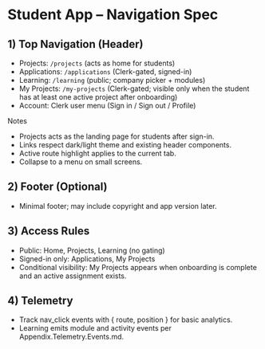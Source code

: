 # Student App – Navigation Spec

## 1) Top Navigation (Header)
- Projects: `/projects` (acts as home for students)
- Applications: `/applications` (Clerk-gated, signed-in)
- Learning: `/learning` (public; company picker + modules)
- My Projects: `/my-projects` (Clerk-gated; visible only when the student has at least one active project after onboarding)
- Account: Clerk user menu (Sign in / Sign out / Profile)

Notes
- Projects acts as the landing page for students after sign-in.
- Links respect dark/light theme and existing header components.
- Active route highlight applies to the current tab.
- Collapse to a menu on small screens.

## 2) Footer (Optional)
- Minimal footer; may include copyright and app version later.

## 3) Access Rules
- Public: Home, Projects, Learning (no gating)
- Signed-in only: Applications, My Projects
- Conditional visibility: My Projects appears when onboarding is complete and an active assignment exists.

## 4) Telemetry
- Track nav_click events with { route, position } for basic analytics.
- Learning emits module and activity events per Appendix.Telemetry.Events.md.


